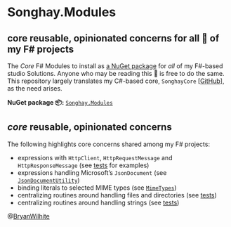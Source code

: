 # Songhay.Modules

## core reusable, opinionated concerns for all 🧐 of my F# projects

The _Core_ F# Modules to install as [a NuGet package](https://www.nuget.org/packages/Songhay.Modules/) for _all_ of my F#-based studio Solutions. Anyone who may be reading this 👀 is free to do the same. This repository largely translates my C#-based core, `SonghayCore` [[GitHub](https://github.com/BryanWilhite/SonghayCore)], as the need arises.

**NuGet package 📦:** [`Songhay.Modules`](https://www.nuget.org/packages/Songhay.Modules/)

## _core_ reusable, opinionated concerns

The following highlights core concerns shared among my F# projects:

- expressions with `HttpClient`, `HttpRequestMessage` and `HttpResponseMessage` (see [tests](./Songhay.Modules.Tests/HttpClientUtilityTests.fs) for examples)
- expressions handling Microsoft’s `JsonDocument` (see [`JsonDocumentUtility`](./Songhay.Modules/JsonDocumentUtility.fs))
- binding literals to selected MIME types (see [`MimeTypes`](./Songhay.Modules/MimeTypes.fs))
- centralizing routines around handling files and directories (see [tests](./Songhay.Modules.Tests/ProgramFileUtilityTests.fs))
- centralizing routines around handling strings (see [tests](./Songhay.Modules.Tests/StringUtilityTests.fs))

@[BryanWilhite](https://twitter.com/BryanWilhite)
